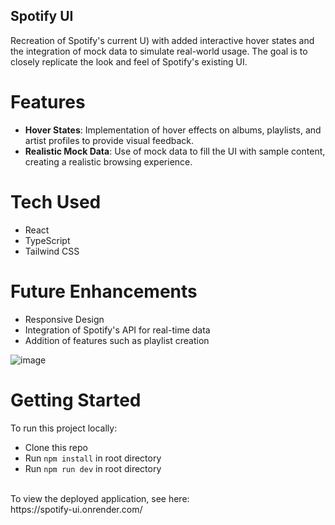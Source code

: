 ## Spotify UI
Recreation of Spotify's current U)
with added interactive hover states and the integration of mock data to simulate real-world usage.
The goal is to closely replicate the look and feel of Spotify's existing UI. <br>

# Features
- **Hover States**: Implementation of hover effects on albums, playlists, and artist profiles to provide visual feedback.
- **Realistic Mock Data**: Use of mock data to fill the UI with sample content, creating a realistic browsing experience.

# Tech Used
- React
- TypeScript
- Tailwind CSS

# Future Enhancements
- Responsive Design
- Integration of Spotify's API for real-time data
- Addition of features such as playlist creation

![image](https://github.com/Cadhig/Spotify-UI/assets/160413853/ce0e1fcb-edd6-4c78-8f63-b5992d196dac)

# Getting Started
To run this project locally:
- Clone this repo
- Run `npm install` in root directory
- Run `npm run dev` in root directory <br>
<br>
To view the deployed application, see here: <br>
https://spotify-ui.onrender.com/

